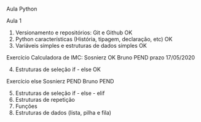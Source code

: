 Aula Python

Aula 1
1. Versionamento e repositórios: Git e Github OK
2. Python características (História, tipagem, declaração, etc) OK
3. Variáveis simples e estruturas de dados simples OK

Exercício Calculadora de IMC: 
Sosnierz OK
Bruno PEND prazo 17/05/2020

4. Estruturas de seleção if - else OK

Exercício else
Sosnierz PEND
Bruno PEND

5. Estruturas de seleção if - else - elif 
6. Estruturas de repetição
5. Funções
7. Estruturas de dados (lista, pilha e fila)